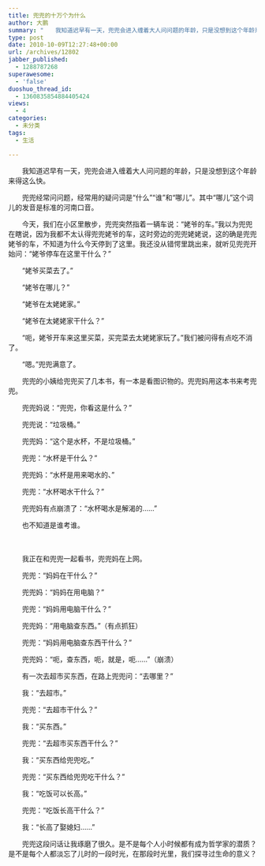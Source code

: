 ```yaml
---
title: 兜兜的十万个为什么
author: 大鹏
summary: "　　我知道迟早有一天，兜兜会进入缠着大人问问题的年龄，只是没想到这个年龄来得这么快。"
type: post
date: 2010-10-09T12:27:48+00:00
url: /archives/12802
jabber_published:
  - 1288787268
superawesome:
  - 'false'
duoshuo_thread_id:
  - 1360835854884405424
views:
  - 4
categories:
  - 未分类
tags:
  - 生活

---
```

　　我知道迟早有一天，兜兜会进入缠着大人问问题的年龄，只是没想到这个年龄来得这么快。
  
　　兜兜经常问问题，经常用的疑问词是“什么”“谁”和“哪儿”。其中“哪儿”这个词儿的发音是标准的河南口音。
  
　　今天，我们在小区里散步，兜兜突然指着一辆车说：“姥爷的车。”我以为兜兜在瞎说，因为我都不太认得兜兜姥爷的车，这时旁边的兜兜姥姥说，这的确是兜兜姥爷的车，不知道为什么今天停到了这里。我还没从错愕里跳出来，就听见兜兜开始问：“姥爷停车在这里干什么？”
  
　　“姥爷买菜去了。”
  
　　“姥爷在哪儿？”
  
　　“姥爷在太姥姥家。”
  
　　“姥爷在太姥姥家干什么？”
  
　　“呃，姥爷开车来这里买菜，买完菜去太姥姥家玩了。”我们被问得有点吃不消了。
  
　　“嗯。”兜兜满意了。

　　兜兜的小姨给兜兜买了几本书，有一本是看图识物的。兜兜妈用这本书来考兜兜。
  
　　兜兜妈说：“兜兜，你看这是什么？”
  
　　兜兜说：“垃圾桶。”
  
　　兜兜妈：“这个是水杯，不是垃圾桶。”
  
　　兜兜：“水杯是干什么？”
  
　　兜兜妈：“水杯是用来喝水的、”
  
　　兜兜：“水杯喝水干什么？”
  
　　兜兜妈有点崩溃了：“水杯喝水是解渴的……”
  
　　也不知道是谁考谁。
  
　　
  
　　我正在和兜兜一起看书，兜兜妈在上网。
  
　　兜兜：“妈妈在干什么？”
  
　　兜兜妈：“妈妈在用电脑？”
  
　　兜兜：“妈妈用电脑干什么？”
  
　　兜兜妈：“用电脑查东西。”（有点抓狂）
  
　　兜兜：“妈妈用电脑查东西干什么？”
  
　　兜兜妈：“呃，查东西，呃，就是，呃……”（崩溃）

　　有一次去超市买东西，在路上兜兜问：“去哪里？”
  
　　我：“去超市。”
  
　　兜兜：“去超市干什么？”
  
　　我：“买东西。”
  
　　兜兜：“去超市买东西干什么？”
  
　　我：“买东西给兜兜吃。”
  
　　兜兜：“买东西给兜兜吃干什么？”
  
　　我：“吃饭可以长高。”
  
　　兜兜：“吃饭长高干什么？”
  
　　我：“长高了娶媳妇……”
  
　　兜兜这段问话让我琢磨了很久。是不是每个人小时候都有成为哲学家的潜质？是不是每个人都淡忘了儿时的一段时光，在那段时光里，我们探寻过生命的意义？
